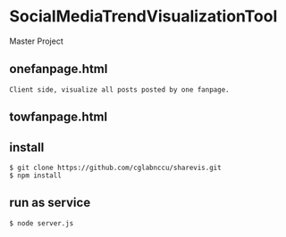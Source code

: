 # SocialMediaTrendVisualizationTool
Master Project
## onefanpage.html
	Client side, visualize all posts posted by one fanpage.

## towfanpage.html

## install
	$ git clone https://github.com/cglabnccu/sharevis.git
	$ npm install

## run as service
	$ node server.js
